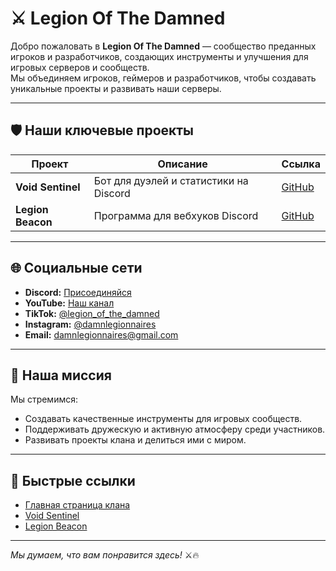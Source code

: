 # ⚔️ Legion Of The Damned

Добро пожаловать в **Legion Of The Damned** — сообщество преданных игроков и разработчиков, создающих инструменты и улучшения для игровых серверов и сообществ.  
Мы объединяем игроков, геймеров и разработчиков, чтобы создавать уникальные проекты и развивать наши серверы.

---

## 🛡 Наши ключевые проекты

| Проект | Описание | Ссылка |
|--------|----------|--------|
| **Void Sentinel** | Бот для дуэлей и статистики на Discord | [GitHub](https://github.com/Legion-Of-The-Damned/void-sentinel) |
| **Legion Beacon** | Программа для вебхуков Discord | [GitHub](https://github.com/Legion-Of-The-Damned/Legion-Beacon) |

---

## 🌐 Социальные сети

- **Discord:** [Присоединяйся](https://discord.gg/JPF8p9Wvsn)  
- **YouTube:** [Наш канал](https://youtube.com/@glotd?si=YivjYe3Yy_Ziufo7)  
- **TikTok:** [@legion_of_the_damned](https://www.tiktok.com/@legion_of_the_damned?_t=ZM-8z9BIbywk0m&_r=1)  
- **Instagram:** [@damnlegionnaires](https://www.instagram.com/damnlegionnaires?igsh=MWE4eHZoeHVtOXdncw==)  
- **Email:** damnlegionnaires@gmail.com  

---

## 🎯 Наша миссия

Мы стремимся:
- Создавать качественные инструменты для игровых сообществ.  
- Поддерживать дружескую и активную атмосферу среди участников.  
- Развивать проекты клана и делиться ими с миром.  

---

## 🔗 Быстрые ссылки

- [Главная страница клана](https://github.com/Legion-Of-The-Damned?view_as=public)  
- [Void Sentinel](https://github.com/Legion-Of-The-Damned/void-sentinel)  
- [Legion Beacon](https://github.com/Legion-Of-The-Damned/Legion-Beacon)  

---

_Мы думаем, что вам понравится здесь!_ ⚔️🔥
